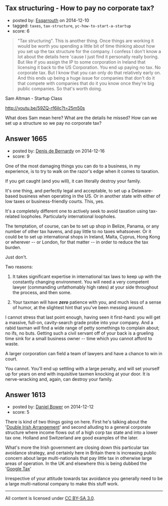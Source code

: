 ## Tax structuring - How to pay no corporate tax?

- posted by: [Esqarrouth](https://stackexchange.com/users/3055586/esqarrouth) on 2014-12-10
- tagged: `taxes`, `tax-structure`, `yc-how-to-start-a-startup`
- score: 6

>"Tax structuring". This is another thing. Once things are working it would be worth you spending a little bit of time thinking about how you set up the tax structure for the company. I confess I don't know a lot about the details here 'cause I just find it personally really boring. But like if you assign the IP to some corporation in Ireland that licensing it back to the US Corporation. You end up paying no tax. No corporate tax. But I know that you can only do that relatively early on. And this ends up being a huge issue for companies that don't do it that compete with companies that do it you know once they're big public companies. So that's worth doing.  

Sam Altman - Startup Class

http://youtu.be/59ZQ-rf6iIc?t=25m50s

What does Sam mean here? What are the details he missed? How can we set up a structure so we pay no corporate tax?


## Answer 1665

- posted by: [Denis de Bernardy](https://stackexchange.com/users/182468/denis-de-bernardy) on 2014-12-16
- score: 9

One of the most damaging things you can do to a business, in my experience, is to try to walk on the razor's edge when it comes to taxation.

If you get caught (and you will), it can literally destroy your family.

It's one thing, and perfectly legal and acceptable, to set up a Delaware-based business when operating in the US. Or in another state with either of low taxes or business-friendly courts. This, yes.

It's a completely different one to actively seek to avoid taxation using tax-related loopholes. Particularly international loopholes.

The temptation, of course, can be to set up shop in Belize, Panama, or any number of other tax havens, and pay little to no taxes whatsoever. Or it could be to set up international shops in Ireland, Malta, Cyprus, Hong Kong or wherever -- or London, for that matter -- in order to reduce the tax burden.

Just don't.

Two reasons:

1. It takes significant expertise in international tax laws to keep up with the constantly changing environment. You will need a very competent lawyer (commanding unfathomably high rates) at your side throughout the process, and then some.

2. Your taxman will have ***zero*** patience with you, and much less of a sense of humor, at the slightest hint that you've been messing around.

I cannot stress that last point enough, having seen it first-hand: you will get a massive, full-on, cavity-search grade probe into your company. And a rabid taxman *will* find a wide range of petty somethings to complain about; no ifs, no buts. Getting such a civil servant off of your back is a grueling time sink for a small business owner -- time which you cannot afford to waste.

A larger corporation can field a team of lawyers and have a chance to win in court.

You cannot. You'll end up settling with a large penalty, and will set yourself up for years on end with inquisitive taxmen knocking at your door. It is nerve-wracking and, again, can destroy your family.


## Answer 1613

- posted by: [Daniel Bower](https://stackexchange.com/users/5289567/daniel-bower) on 2014-12-12
- score: 5

<p>There is kind of two things going on here. First he's talking about the '<a href="http://en.wikipedia.org/wiki/Double_Irish_arrangement" rel="nofollow">Double Irish Arrangement</a>' and second alluding to a general corporate structure where income flows out of a high corp tax state and into a lower tax one. Holland and Switzerland are good examples of the later.</p>

<p>What's more the Irish government are closing down this particular tax avoidance strategy, and certainly here in Britain there is increasing public concern about large multi-nationals that pay little tax in otherwise large areas of operation. In the UK and elsewhere this is being dubbed the '<a href="http://www.bloombergview.com/articles/2014-12-11/why-google-tax-became-a-catchphrase" rel="nofollow">Google Tax</a>'</p>

<p>Irrespective of your attitude towards tax avoidance you generally need to be a large multi-national company to make this stuff work.</p>




---

All content is licensed under [CC BY-SA 3.0](https://creativecommons.org/licenses/by-sa/3.0/).
